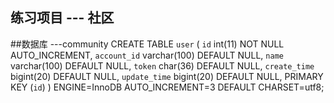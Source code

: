 ## 练习项目 --- 社区

##数据库 ---community
 CREATE TABLE `user` (
    `id` int(11) NOT NULL AUTO_INCREMENT,
    `account_id` varchar(100) DEFAULT NULL,
    `name` varchar(100) DEFAULT NULL,
    `token` char(36) DEFAULT NULL,
    `create_time` bigint(20) DEFAULT NULL,
    `update_time` bigint(20) DEFAULT NULL,
    PRIMARY KEY (`id`)
  ) ENGINE=InnoDB AUTO_INCREMENT=3 DEFAULT CHARSET=utf8;
